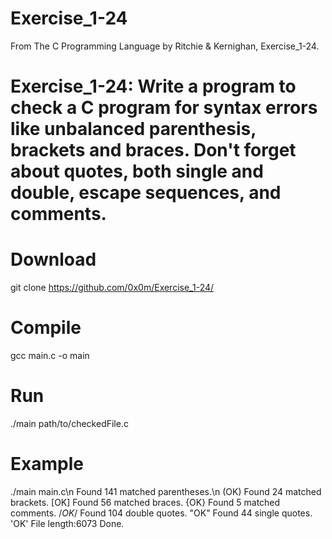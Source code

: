 # Exercise_1-24
From The C Programming Language by Ritchie & Kernighan, Exercise_1-24.
# Exercise_1-24: Write a program to check a C program for syntax errors like unbalanced parenthesis, brackets and braces. Don't forget about quotes, both single and double, escape sequences, and comments.

# Download 
git clone https://github.com/0x0m/Exercise_1-24/
# Compile
gcc main.c -o main
# Run
./main path/to/checkedFile.c
# Example
./main main.c\n
Found 141 matched parentheses.\n
(OK)
Found 24 matched brackets.
[OK]
Found 56 matched braces.
{OK}
Found 5 matched comments.
/*OK*/
Found 104 double quotes.
"OK"
Found 44 single quotes.
'OK'
File length:6073
Done.
